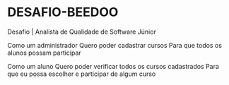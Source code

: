 # DESAFIO-BEEDOO
Desafio | Analista de Qualidade de Software Júnior

Como um administrador
Quero poder cadastrar cursos
Para que todos os alunos possam participar 

Como um aluno
Quero poder verificar todos os cursos cadastrados
Para que eu possa escolher e participar de algum curso
